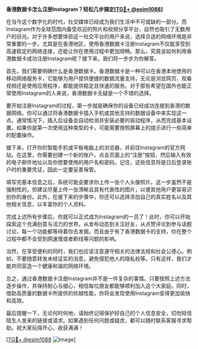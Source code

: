 **香港数据卡怎么注册Instagram？轻松几步搞定[[TG💪+ @esim1088](https://t.me/s/esim1088)]**

在当今这个数字化的时代，社交媒体已经成为我们生活中不可或缺的一部分。而Instagram作为全球范围内备受欢迎的照片和视频分享平台，自然也吸引了无数用户的目光。对于许多想要体验这一社交平台的用户来说，选择合适的网络环境是非常重要的一步。尤其是在香港地区，使用香港数据卡注册Instagram不仅能享受到高速稳定的网络连接，还能让你在使用过程中更加顺畅。那么，究竟该如何利用香港数据卡成功注册Instagram呢？接下来，我们将一步步为你解答。

首先，我们需要明确什么是香港数据卡。香港数据卡是一种可以在香港本地使用的移动网络服务卡，它能够为用户提供便捷的数据流量支持，无论是浏览网页、观看视频还是使用应用程序，都能提供稳定且快速的服务。对于那些希望在国外也能正常使用Instagram的人来说，香港数据卡无疑是一个不错的选择。

要开始注册Instagram的过程，第一步就是确保你的设备已经成功连接到香港的数据网络。你可以通过将香港数据卡插入手机或其他支持的数据设备中来实现这一点。通常情况下，插入后设备会自动检测并安装必要的驱动程序，从而完成基本设置。如果你是第一次使用这种类型的卡，可能需要按照屏幕上的提示进行一些简单的配置操作。

接下来，打开你的智能手机或平板电脑上的浏览器，并前往Instagram的官方网站。在这里，你需要创建一个新的账户。点击页面上的“注册”按钮，然后输入有效的电子邮件地址以及你想要使用的用户名和密码。记住，这些信息将是日后登录账户时的重要凭证，因此一定要妥善保管。

填写完基本信息之后，系统可能会要求你上传一张个人头像照片。这一步虽然不是强制性的，但建议尽量上传一张清晰且具有代表性的图片，以便其他用户更容易识别你的身份。此外，在接下来的步骤中，你还可以选择添加自己的真实姓名以及其他相关信息，以丰富你的个人资料。

完成上述所有步骤后，你就可以正式成为Instagram的一员了！此时，你可以开始探索这个充满创意与活力的世界。从发布动态到关注好友，从点赞评论到参与话题讨论，每一个功能都等待着你去发掘。而且由于有了香港数据卡的支持，你在整个过程中都不会受到网速慢或者断线等问题的影响。

当然，在享受便利的同时，我们也应该注意遵守相关的法律法规和社会公德心。例如，不要随意转发未经证实的消息，避免侵犯他人的隐私权等。只有这样，我们才能共同营造一个健康和谐的网络环境。

总之，通过香港数据卡注册Instagram并不是一件复杂的事情。只要按照上述方法逐步操作，并保持耐心与细心，相信每位朋友都能够顺利加入这个大家庭。同时，借助高质量的数据卡所提供的优越性能，你将会发现使用Instagram变得更加愉快和高效。

最后提醒一下，无论何时何地，请始终记得保护好自己的个人信息安全，切勿轻信陌生人发来的链接或请求。如果遇到任何问题或疑虑，都可以随时联系客服寻求帮助。祝大家玩得开心，收获满满！

[[TG💪+ @esim1088](https://t.me/s/esim1088) ![Image](https://i.postimg.cc/4NQfJmqS/Snipaste-2025-05-13-00-14-12.png)]